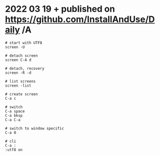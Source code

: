 # 2022 03 19  + published on https://github.com/InstallAndUse/Daily /A


```
# start with UTF8
screen -U

# detach screen
screen C-A d

# detach, recovery
screen -R -d

# list screens
screen -list

# create screen
C-a c

# switch
C-a space
C-a bksp
C-a C-a

# switch to window specific
C-a 0

# cli
C-a :
:utf8 on
```
